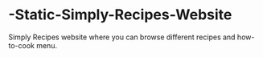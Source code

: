 # -Static-Simply-Recipes-Website
Simply Recipes website where you can browse different recipes and how-to-cook menu.
